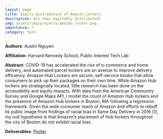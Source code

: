 ```yaml
---
layout: page
title: Equity distribution of Amazon Lockers
description: Are they equitably distributed? 
img: assets/img/projects/amazon_locker.png
importance: 7
category: tech
---
```


**Authors**: Austin Nguyen

**Affiliation**: Harvard Kennedy School, Public Interest Tech Lab

**Abstract**: COVID-19 has accelerated the rise of e-commerce and home delivery, and automated parcel lockers are an avenue to improve delivery efficiency. Amazon Hub Lockers are secure, self-service kiosks that allow consumers to pick up their packages on their own time. While Amazon Hub lockers are strategically located, little research has been done on the accessibility and equity impacts. With data from the American Community Survey and Google Maps API, I model the count of Amazon Hub lockers and the presence of Amazon Hub lockers in Boston, MA following a regression framework. Given the wide consumer reach of Amazon and efforts to rebuff its public image from findings of racial bias in Same Day Delivery in 2016 [1], my null hypothesis is that Amazon’s placement of Hub lockers throughout the city of Boston do not exhibit racial bias.

**Deliverables**:
<a href='/assets/pdf/project_amazon.pdf'>Poster</a>

